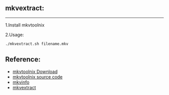## mkvextract:

---

1.Install mkvtoolnix

2.Usage:

```bash
./mkvextract.sh filename.mkv
```

## Reference:

- [mkvtoolnix Download](https://mkvtoolnix.download/downloads.html)
- [mkvtoolnix source code](https://github.com/mbunkus/mkvtoolnix)
- [mkvinfo](https://mkvtoolnix.download/doc/mkvinfo.html)
- [mkvextract](https://mkvtoolnix.download/doc/mkvextract.html)

